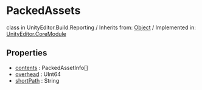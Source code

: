 # PackedAssets
class in UnityEditor.Build.Reporting
 / Inherits from: <a href="https://docs.unity3d.com/6000.0/Documentation/ScriptReference/Object.html" target="_blank">Object</a> / Implemented in: <a href="https://docs.unity3d.com/6000.0/Documentation/ScriptReference/UnityEditor.CoreModule.html" target="_blank">UnityEditor.CoreModule</a>
## Properties
- <a href="https://docs.unity3d.com/6000.0/Documentation/ScriptReference/PackedAssets-contents.html" target="_blank">contents</a> : PackedAssetInfo[]
- <a href="https://docs.unity3d.com/6000.0/Documentation/ScriptReference/PackedAssets-overhead.html" target="_blank">overhead</a> : UInt64
- <a href="https://docs.unity3d.com/6000.0/Documentation/ScriptReference/PackedAssets-shortPath.html" target="_blank">shortPath</a> : String
